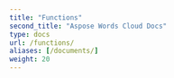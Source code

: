 ```yaml
---
title: "Functions"
second_title: "Aspose Words Cloud Docs"
type: docs
url: /functions/
aliases: [/documents/]
weight: 20
---
```


